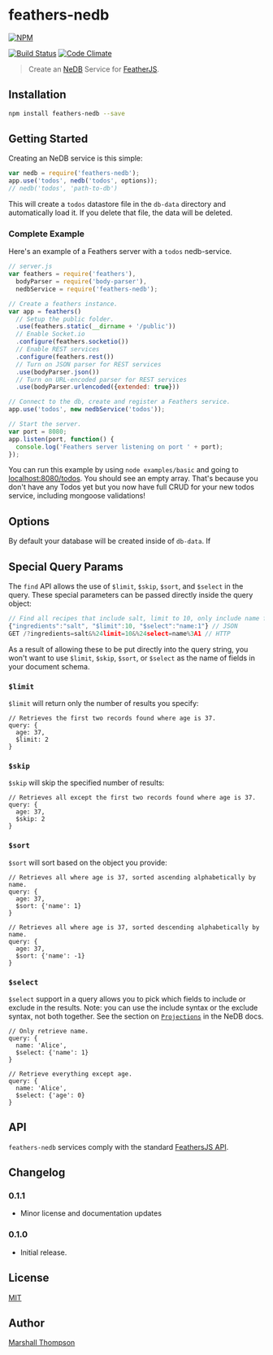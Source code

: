 feathers-nedb
================

[![NPM](https://nodei.co/npm/feathers-nedb.png?downloads=true&stars=true)](https://nodei.co/npm/feathers-nedb/)

[![Build Status](https://travis-ci.org/feathersjs/feathers-nedb.png?branch=master)](https://travis-ci.org/feathersjs/feathers-nedb)
[![Code Climate](https://codeclimate.com/github/feathersjs/feathers-nedb.png)](https://codeclimate.com/github/feathersjs/feathers-nedb)

> Create an [NeDB](https://github.com/louischatriot/nedb) Service for [FeatherJS](https://github.com/feathersjs).

## Installation

```bash
npm install feathers-nedb --save
```

## Getting Started

Creating an NeDB service is this simple:

```js
var nedb = require('feathers-nedb');
app.use('todos', nedb('todos', options));
// nedb('todos', 'path-to-db')
```

This will create a `todos` datastore file in the `db-data` directory and automatically load it.  If you delete that file, the data will be deleted.

### Complete Example

Here's an example of a Feathers server with a `todos` nedb-service.

```js
// server.js
var feathers = require('feathers'),
  bodyParser = require('body-parser'),
  nedbService = require('feathers-nedb');

// Create a feathers instance.
var app = feathers()
  // Setup the public folder.
  .use(feathers.static(__dirname + '/public'))
  // Enable Socket.io
  .configure(feathers.socketio())
  // Enable REST services
  .configure(feathers.rest())
  // Turn on JSON parser for REST services
  .use(bodyParser.json())
  // Turn on URL-encoded parser for REST services
  .use(bodyParser.urlencoded({extended: true}))

// Connect to the db, create and register a Feathers service.
app.use('todos', new nedbService('todos'));

// Start the server.
var port = 8080;
app.listen(port, function() {
  console.log('Feathers server listening on port ' + port);
});
```

You can run this example by using `node examples/basic` and going to [localhost:8080/todos](http://localhost:8080/todos). You should see an empty array. That's because you don't have any Todos yet but you now have full CRUD for your new todos service, including mongoose validations!

## Options
By default your database will be created inside of `db-data`. If

## Special Query Params
The `find` API allows the use of `$limit`, `$skip`, `$sort`, and `$select` in the query.  These special parameters can be passed directly inside the query object:

```js
// Find all recipes that include salt, limit to 10, only include name field.
{"ingredients":"salt", "$limit":10, "$select":"name:1"} // JSON
GET /?ingredients=salt&%24limit=10&%24select=name%3A1 // HTTP
```

As a result of allowing these to be put directly into the query string, you won't want to use `$limit`, `$skip`, `$sort`, or `$select` as the name of fields in your document schema.

### `$limit`

`$limit` will return only the number of results you specify:

```
// Retrieves the first two records found where age is 37.
query: {
  age: 37,
  $limit: 2
}
```


### `$skip`

`$skip` will skip the specified number of results:

```
// Retrieves all except the first two records found where age is 37.
query: {
  age: 37,
  $skip: 2
}
```


### `$sort`

`$sort` will sort based on the object you provide:

```
// Retrieves all where age is 37, sorted ascending alphabetically by name.
query: {
  age: 37,
  $sort: {'name': 1}
}

// Retrieves all where age is 37, sorted descending alphabetically by name.
query: {
  age: 37,
  $sort: {'name': -1}
}
```


### `$select`
`$select` support in a query allows you to pick which fields to include or exclude in the results.  Note: you can use the include syntax or the exclude syntax, not both together.  See the section on [`Projections`](https://github.com/louischatriot/nedb#projections) in the NeDB docs.
```
// Only retrieve name.
query: {
  name: 'Alice',
  $select: {'name': 1}
}

// Retrieve everything except age.
query: {
  name: 'Alice',
  $select: {'age': 0}
}
```


## API

`feathers-nedb` services comply with the standard [FeathersJS API](http://feathersjs.com/api/#).


## Changelog
### 0.1.1
* Minor license and documentation updates

### 0.1.0
* Initial release.

## License

[MIT](LICENSE)

## Author

[Marshall Thompson](https://github.com/marshallswain)
